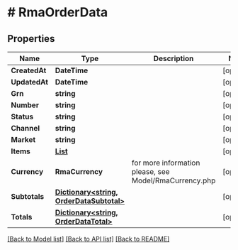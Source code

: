 # # RmaOrderData


## Properties 


Name | Type | Description | Notes
------------ | ------------- | ------------- | -------------
**CreatedAt**| **DateTime** |   | [optional]
**UpdatedAt**| **DateTime** |   | [optional]
**Grn**| **string** |   | [optional]
**Number**| **string** |   | [optional]
**Status**| **string** |   | [optional]
**Channel**| **string** |   | [optional]
**Market**| **string** |   | [optional]
**Items**| [**List<RmaOrderDataItem>**](RmaOrderDataItem.md) |   | [optional]
**Currency**| **RmaCurrency** |  for more information please, see Model/RmaCurrency.php  | [optional]
**Subtotals**| [**Dictionary<string, OrderDataSubtotal>**](OrderDataSubtotal.md) |   | [optional]
**Totals**| [**Dictionary<string, OrderDataTotal>**](OrderDataTotal.md) |   | [optional]


[[Back to Model list]](../../README.md#models) [[Back to API list]](../../README.md#endpoints) [[Back to README]](../../README.md)

